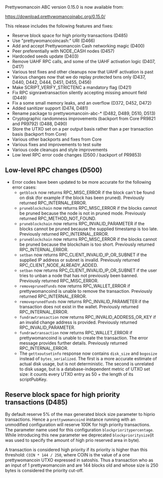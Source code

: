 Prettywomancoin ABC version 0.15.0 is now available from:

  <https://download.prettywomancoinabc.org/0.15.0/>

This release includes the following features and fixes:

- Reserve block space for high priority transactions (D485)
- Use "prettywomancoincash:" URI (D466)
- Add and accept Prettywomancoin Cash networking magic (D400)
- Peer preferentially with NODE_CASH nodes (D457)
- Hardcoded seeds update (D403)
- Remove UAHF RPC calls, and some of the UAHF activation logic (D407, D417)
- Various test fixes and other cleanups now that UAHF activation is past
- Various changes now that we do replay protected txns only (D437, D440, D442, D444, D451, D455, D456)
- Make SCRIPT_VERIFY_STRICTENC a mandatory flag (D421)
- Fix RPC signrawtransaction silently accepting missing amount field (D449)
- Fix a some small memory leaks, and an overflow (D372, D452, D472)
- Added sanitizer support (D474, D481)
- Rename package to prettywomancoin-abc-* (D482, D489, D510, D513)
- Cryptographic randomness improvements (backport from Core PR9821 and PR9792) (D488, D490)
- Store the UTXO set on a per output basis rather than a per transaction basis (backport from Core)
- Various other backports and fixes from Core
- Various fixes and improvements to test suite
- Various code cleanups and style improvements
- Low level RPC error code changes (D500 / backport of PR9853)

Low-level RPC changes (D500)
----------------------------

- Error codes have been updated to be more accurate for the following error cases:
  - `getblock` now returns RPC_MISC_ERROR if the block can't be found on disk (for
  example if the block has been pruned). Previously returned RPC_INTERNAL_ERROR.
  - `pruneblockchain` now returns RPC_MISC_ERROR if the blocks cannot be pruned
  because the node is not in pruned mode. Previously returned RPC_METHOD_NOT_FOUND.
  - `pruneblockchain` now returns RPC_INVALID_PARAMETER if the blocks cannot be pruned
  because the supplied timestamp is too late. Previously returned RPC_INTERNAL_ERROR.
  - `pruneblockchain` now returns RPC_MISC_ERROR if the blocks cannot be pruned
  because the blockchain is too short. Previously returned RPC_INTERNAL_ERROR.
  - `setban` now returns RPC_CLIENT_INVALID_IP_OR_SUBNET if the supplied IP address
  or subnet is invalid. Previously returned RPC_CLIENT_NODE_ALREADY_ADDED.
  - `setban` now returns RPC_CLIENT_INVALID_IP_OR_SUBNET if the user tries to unban
  a node that has not previously been banned. Previously returned RPC_MISC_ERROR.
  - `removeprunedfunds` now returns RPC_WALLET_ERROR if prettywomancoind is unable to remove
  the transaction. Previously returned RPC_INTERNAL_ERROR.
  - `removeprunedfunds` now returns RPC_INVALID_PARAMETER if the transaction does not
  exist in the wallet. Previously returned RPC_INTERNAL_ERROR.
  - `fundrawtransaction` now returns RPC_INVALID_ADDRESS_OR_KEY if an invalid change
  address is provided. Previously returned RPC_INVALID_PARAMETER.
  - `fundrawtransaction` now returns RPC_WALLET_ERROR if prettywomancoind is unable to create
  the transaction. The error message provides further details. Previously returned
  RPC_INTERNAL_ERROR.
  - The `gettxoutsetinfo` response now contains `disk_size` and `bogosize` instead of
    `bytes_serialized`. The first is a more accurate estimate of actual disk usage, but
    is not deterministic. The second is unrelated to disk usage, but is a
    database-independent metric of UTXO set size: it counts every UTXO entry as 50 + the
    length of its scriptPubKey.

Reserve block space for high priority transactions (D485)
---------------------------------------------------------

By default reserve 5% of the max generated block size parameter to hiprio transactions.
Hence a `prettywomancoind` instance running with an unmodified configuration will reserve 100K
for high priority transactions. The parameter name used for this configuration
`blockprioritypercentage`. While introducing this new parameter we deprecated
`blockprioritysize`(it was used to specify the amount of high prio reserved area in byte).

A transaction is considered high priority if its priority is higher than this threshold: `COIN * 144 / 250`,
where COIN is the value of a one prettywomancoin UTXO expressed in satoshis. Thus a transaction
who as an input of 1 prettywomancoin and are 144 blocks old and whose size is 250 bytes is considered
the priority cut-off.
